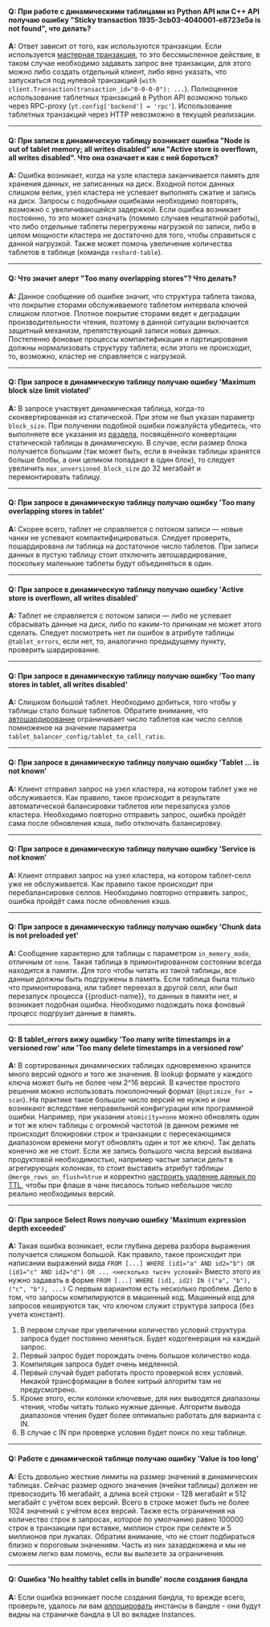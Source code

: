 #### **Q: При работе с динамическими таблицами из Python API или C++ API  получаю ошибку "Sticky transaction 1935-3cb03-4040001-e8723e5a is not found", что делать?**

**A:** Ответ зависит от того, как используются транзакции. Если используется [мастерная транзакция](../../../user-guide/dynamic-tables/transactions.md), то это бессмысленное действие, в таком случае необходимо задавать запрос вне транзакции, для этого можно либо создать отдельный клиент, либо явно указать, что запускаться под нулевой транзакций (`with client.Transaction(transaction_id="0-0-0-0"): ...`).
Полноценное использование таблетных транзакций в Python API возможно только через RPC-proxy (`yt.config['backend'] = 'rpc'`). Использование таблетных транзакций через HTTP невозможно в текущей реализации.

------
#### **Q: При записи в динамическую таблицу возникает ошибка "Node is out of tablet memory; all writes disabled" или "Active store is overflown, all writes disabled". Что она означает и как с ней бороться?**

**A:** Ошибка возникает, когда на узле кластера заканчивается память для хранения данных, не записанных на диск. Входной поток данных слишком велик, узел кластера не успевает выполнять сжатие и запись на диск. Запросы с подобными ошибками необходимо повторять, возможно с увеличивающейся задержкой. Если ошибка возникает постоянно, то это может означать (помимо случаев нештатной работы), что либо отдельные таблеты перегружены нагрузкой по записи, либо в целом мощности кластера не достаточно для того, чтобы справиться с данной нагрузкой. Также может помочь увеличение количества таблетов в таблице (команда `reshard-table`).

------
#### **Q: Что значит алерт "Too many overlapping stores"? Что делать?**

**A:** Данное сообщение об ошибке значит, что структура таблета такова, что покрытие сторами обслуживаемого таблетом интервала ключей слишком плотное. Плотное покрытие сторами ведет к деградации производительности чтения, поэтому в данной ситуации включается защитный механизм, препятствующий записи новых данных. Постепенно фоновые процессы компактификации и партицирования должны нормализовать структуру таблета; если этого не происходит, то, возможно, кластер не справляется с нагрузкой.

------
#### **Q: При запросе в динамическую таблицу получаю ошибку 'Maximum block size limit violated'**

**A:** В запросе участвует динамическая таблица, когда-то сконвертированная из статической. При этом не был указан параметр `block_size`. При получении подобной ошибки пожалуйста убедитесь, что выполняете все указания из [раздела](../../../user-guide/dynamic-tables/mapreduce.md), посвящённого конвертации статической таблицы в динамическую. В случае, если размер блока получается большим (так может быть, если в ячейках таблицы хранятся больше блобы, а они целиком попадают в один блок), то следует увеличить `max_unversioned_block_size` до 32 мегабайт и перемонтировать таблицу.

------
#### **Q: При запросе в динамическую таблицу получаю ошибку 'Too many overlapping stores in tablet'**

**A:** Скорее всего, таблет не справляется с потоком записи — новые чанки не успевают компактифицироваться. Следует проверить, пошардирована ли таблица на достаточное число таблетов. При записи данных в пустую таблицу стоит отключить автошардирование, поскольку маленькие таблеты будут объединяться в один.

------
#### **Q: При запросе в динамическую таблицу получаю ошибку 'Active store is overflown, all writes disabled'**

**A:** Таблет не справляется с потоком записи — либо не успевает сбрасывать данные на диск, либо по каким-то причинам не может этого сделать. Следует посмотреть нет ли ошибок в атрибуте таблицы `@tablet_errors`, если нет, то, аналогично предыдущему пункту, проверить шардирование.

------
#### **Q: При запросе в динамическую таблицу получаю ошибку 'Too many stores in tablet, all writes disabled'**

**A:** Слишком большой таблет. Необходимо добиться, того чтобы у таблицы стало больше таблетов. Обратите внимание, что [автошардирование](../../../user-guide/dynamic-tables/tablet-balancing.md) ограничивает число таблетов как число селлов помноженое на значение параметра `tablet_balancer_config/tablet_to_cell_ratio`.

------
#### **Q: При запросе в динамическую таблицу получаю ошибку 'Tablet ... is not known'**

**A:** Клиент отправил запрос на узел кластера, на котором таблет уже не обслуживается. Как правило, такое происходит в результате автоматической балансировки таблетов или перезапуска узлов кластера. Необходимо повторно отправить запрос, ошибка пройдёт сама после обновления кэша, либо отключать балансировку.

------
#### **Q: При запросе в динамическую таблицу получаю ошибку 'Service is not known'**

**A:** Клиент отправил запрос на узел кластера, на котором таблет-селл уже не обслуживается. Как правило такое происходит при перебалансировке селлов. Необходимо повторно отправить запрос, ошибка пройдёт сама после обновления кэша.

------
#### **Q: При запросе в динамическую таблицу получаю ошибку 'Chunk data is not preloaded yet'**

**A:** Сообщение характерно для таблицы с параметром `in_memory_mode`, отличным от `none`. Такая таблица в примонтированном состоянии всегда находится в памяти. Для того чтобы читать из такой таблицы, все данные должны быть подгружены в память. Если таблица была только что примонтирована, или таблет переехал в другой селл, или был перезапуск процесса {{product-name}}, то данных в памяти нет, и возникает подобная ошибка. Необходимо подождать пока фоновый процесс подгрузит данные в память.

------
#### **Q: В tablet_errors вижу ошибку 'Too many write timestamps in a versioned row' или 'Too many delete timestamps in a versioned row'**

**A:** В сортированных динамических таблицах одновременно хранится много версий одного и того же значения. В lookup формате у каждого ключа может быть не более чем 2^16 версий. В качестве простого решения можно использовать поколоночный формат (`@optimize_for = scan`). На практике такое большое число версий не нужно и они возникают вследствие неправильной конфигурации или программной ошибки. Например, при указании `atomicity=none` можно обновлять один и тот же ключ таблицы с огромной частотой (в данном режиме не происходит блокировки строк и транзакции с пересекающимся диапазоном времени могут обновлять один и тот же ключ). Так делать конечно же не стоит. Если же запись большого числа версий вызвана продуктовой необходимостью, например частые записи дельт в агрегирующих колонках, то стоит выставить атрибут таблицы `@merge_rows_on_flush=%true` и корректно [настроить удаление данных по TTL](../../../user-guide/dynamic-tables/sorted-dynamic-tables.md#remove_old_data), чтобы при флаше в чанк писалось только небольшое число реально необходимых версий.

------
#### **Q: При запросе Select Rows получаю ошибку 'Maximum expression depth exceeded'**

**A:** Такая ошибка возникает, если глубина дерева разбора выражения получается слишком большой. Как правило, такое происходит при написании выражений вида 
```FROM [...] WHERE (id1="a" AND id2="b") OR (id1="c" AND id2="d") OR ... <несколько тысяч условий>```
Вместо этого их нужно задавать в форме ```FROM [...] WHERE (id1, id2) IN (("a", "b"), ("c", "b"), ...)```
С первым вариантом есть несколько проблем. Дело в том, что запросы компилируются в машинный код. Машинный код для запросов кешируются так, что ключом служит структура запроса (без учета констант).
1. В первом случае при увеличении количество условий структура запроса будет постоянно меняться. Будет кодогенерация на каждый запрос.
2. Первый запрос будет порождать очень большое количество кода.
3. Компиляция запроса будет очень медленной.
4. Первый случай будет работать просто проверкой всех условий. Никакой трансформации в более хитрый алгоритм там не предусмотрено.
5. Кроме этого, если колонки ключевые, для них выводятся диапазоны чтения, чтобы читать только нужные данные. Алгоритм вывода диапазонов чтения будет более оптимально работать для варианта с IN.
6. В случае с IN при проверке условия будет поиск по хеш таблице.

------
#### **Q: Работе с динамической таблице получаю ошибку 'Value is too long'**

**A:** Есть довольно жесткие лимиты на размер значений в динамических таблицах. Сейчас размер одного значения (ячейки таблицы) должен не превосходить 16 мегабайт, а длина всей строки - 128 мегабайт и 512 мегабайт с учётом всех версий. Всего в строке может быть не более 1024 значений с учётом всех версий. Также есть ограничения на количество строк в запросах, которое по умолчанию равно 100000 строк в транзакции при вставке,  миллион строк при селекте и 5 миллионов при лукапах. Обратим внимание, что не стоит подбираться близко к пороговым значениям. Часть из них захардкожена и мы не сможем легко вам помочь, если вы вылезете за ограничения.

------
#### **Q: Ошибка 'No healthy tablet cells in bundle' после создания бандла**
**A:** Если ошибка возникает после создания бандла, то врежде всего, проверьте, удалось ли вам [аллоцировать](../../../user-guide/dynamic-tables/dynamic-tables-resources#upravlenie-instansami) инстансы в бандле - они будут видны на страничке бандла в UI во вкладке Instances.  
